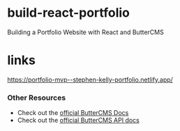 # build-react-portfolio
Building a Portfolio Website with React and ButterCMS

# links
https://portfolio-mvp--stephen-kelly-portfolio.netlify.app/

### Other Resources
- Check out the [official ButterCMS Docs](https://buttercms.com/docs/)
- Check out the [official ButterCMS API docs](https://buttercms.com/docs/api/)

